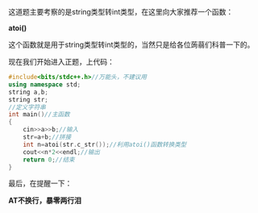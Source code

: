 这道题主要考察的是string类型转int类型，在这里向大家推荐一个函数：

**atoi()**

这个函数就是用于string类型转int类型的，当然只是给各位蒟蒻们科普一下的。

现在我们开始进入正题，上代码：
```cpp
#include<bits/stdc++.h>//万能头，不建议用
using namespace std;
string a,b;
string str;
//定义字符串
int main()//主函数
{
	cin>>a>>b;//输入
	str=a+b;//拼接
	int n=atoi(str.c_str());//利用atoi()函数转换类型
	cout<<n*2<<endl;//输出
	return 0;//结束
}
```
最后，在提醒一下：

**AT不换行，暴零两行泪**